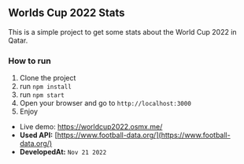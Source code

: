 ## Worlds Cup 2022 Stats
This is a simple project to get some stats about the World Cup 2022 in Qatar.


### How to run
1. Clone the project
2. run `npm install`
3. run `npm start`
4. Open your browser and go to `http://localhost:3000`
5. Enjoy

- Live demo: https://worldcup2022.osmx.me/
- **Used API:** [https://www.football-data.org/](https://www.football-data.org/)
- **DevelopedAt:** `Nov 21 2022`

